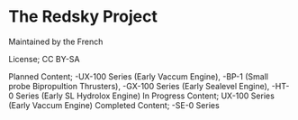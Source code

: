 The Redsky Project
===================
Maintained by the French

License; CC BY-SA 

Planned Content;
-UX-100 Series (Early Vaccum Engine),
-BP-1 (Small probe Bipropultion Thrusters),
-GX-100 Series (Early Sealevel Engine),
-HT-0 Series (Early SL Hydrolox Engine)
In Progress Content;
UX-100 Series (Early Vaccum Engine)
Completed Content;
-SE-0 Series
